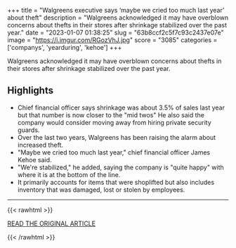 +++
title = "Walgreens executive says ‘maybe we cried too much last year’ about theft"
description = "Walgreens acknowledged it may have overblown concerns about thefts in their stores after shrinkage stabilized over the past year."
date = "2023-01-07 01:38:25"
slug = "63b8ccf2c5f7c93c2437e07e"
image = "https://i.imgur.com/RGozVhJ.jpg"
score = "3085"
categories = ['companys', 'yearduring', 'kehoe']
+++

Walgreens acknowledged it may have overblown concerns about thefts in their stores after shrinkage stabilized over the past year.

## Highlights

- Chief financial officer says shrinkage was about 3.5% of sales last year but that number is now closer to the "mid twos" He also said the company would consider moving away from hiring private security guards.
- Over the last two years, Walgreens has been raising the alarm about increased theft.
- "Maybe we cried too much last year," chief financial officer James Kehoe said.
- "We're stabilized," he added, saying the company is "quite happy" with where it is at the bottom of the line.
- It primarily accounts for items that were shoplifted but also includes inventory that was damaged, lost or stolen by employees.

---

{{< rawhtml >}}
  <p class="article-category">
    <a target="_blank" href="https://www.cnbc.com/2023/01/05/walgreens-may-have-overstated-theft-concerns.html?utm_campaign=mb&amp;utm_medium=newsletter&amp;utm_source=morning_brew">READ THE ORIGINAL ARTICLE</a>
  </p>
{{< /rawhtml >}}
